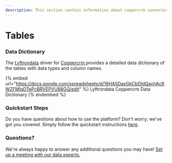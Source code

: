 ```yaml
---
description: This section contain information about coppercrm connector tables information
---
```


# Tables

### Data Dictionary

The [Lyftrondata](https://www.lyftrondata.com/) driver for [Coppercrm](https://www.lyftrondata.com/integration/sales-analytics/copper//)[ ](https://www.lyftrondata.com/integration/coppercrm/)provides a detailed data dictionary of the tables with data types and column names.

{% embed url="https://docs.google.com/spreadsheets/d/16HA5DavGkCbDldQavhAc6WZFMlqDTePcBRVEPVU88GQ/edit" %}
Lyftrondata Coppercrm Data Dictionary
{% endembed %}

### Quickstart Steps

Do you have questions about how to use the platform? Don't worry; we've got you covered. Simply follow the quickstart instructions [here](../README.md).

### Questions? <a href="#questions" id="questions"></a>

We're always happy to answer any additional questions you may have! [Set up a meeting with our data experts.](https://www.lyftrondata.com/book-a-meeting/)

